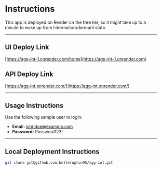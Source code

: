 # Instructions

This app is deployed on Render on the free tier, so it might take up to a minute to wake up from hibernation/dormant state.

---

## UI Deploy Link
[https://agg-int-1.onrender.com/home](https://agg-int-1.onrender.com)

## API Deploy Link
[https://agg-int.onrender.com/](https://agg-int.onrender.com/)

---

## Usage Instructions

Use the following sample user to login:

- **Email:** johndoe@example.com  
- **Password:** Password123!

---

## Local Deployment Instructions

```bash
git clone git@github.com:bellerophon95/agg-int.git
